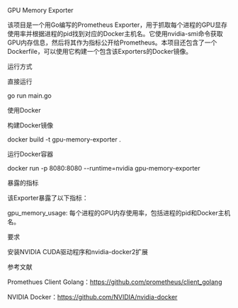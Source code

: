 GPU Memory Exporter

该项目是一个用Go编写的Prometheus Exporter，用于抓取每个进程的GPU显存使用率并根据进程的pid找到对应的Docker主机名。它使用nvidia-smi命令获取GPU内存信息，然后将其作为指标公开给Prometheus。本项目还包含了一个Dockerfile，可以使用它构建一个包含该Exporters的Docker镜像。


运行方式

直接运行

go run main.go

使用Docker


构建Docker镜像


docker build -t gpu-memory-exporter .


运行Docker容器


docker run -p 8080:8080 --runtime=nvidia gpu-memory-exporter



暴露的指标

该Exporter暴露了以下指标：



gpu_memory_usage: 每个进程的GPU内存使用率，包括进程的pid和Docker主机名。


要求


安装NVIDIA CUDA驱动程序和nvidia-docker2扩展


参考文献

Promethues Client Golang：https://github.com/prometheus/client_golang

NVIDIA Docker：https://github.com/NVIDIA/nvidia-docker

